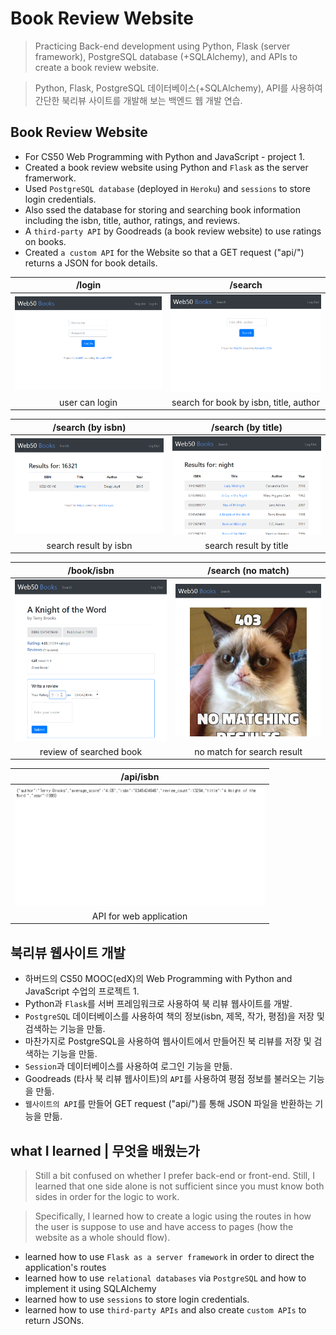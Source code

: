 # Book Review Website
> Practicing Back-end development using Python, Flask (server framework), PostgreSQL database (+SQLAlchemy), and APIs to create a book review website.

> Python, Flask, PostgreSQL 데이터베이스(+SQLAlchemy), API를 사용하여 간단한 북리뷰 사이트를 개발해 보는 백엔드 웹 개발 연습.

## Book Review Website
- For CS50 Web Programming with Python and JavaScript - project 1.
- Created a book review website using Python and `Flask` as the server framerwork.
- Used `PostgreSQL database` (deployed in `Heroku`) and `sessions` to store login credentials.
- Also ssed the database for storing and searching book information including the isbn, title, author, ratings, and reviews.
- A `third-party API` by Goodreads (a book review website) to use ratings on books.
- Created `a custom API` for the Website so that a GET request ("api/<isbn>") returns a JSON for book details.
  
| /login | /search |
:-------------------------:|:-------------------------:
<img src="screenshots/login.PNG" width="400"> | <img src="screenshots/search0.PNG" width="400">
| user can login | search for book by isbn, title, author |

| /search (by isbn) | /search (by title)  |
:-------------------------:|:-------------------------:
<img src="screenshots/search1.PNG" width="400"> | <img src="screenshots/search2.PNG" width="400">
|  search result by isbn | search result by title |

| /book/isbn | /search (no match)  |
:-------------------------:|:-------------------------:
<img src="screenshots/book1.PNG" width="400"> | <img src="screenshots/result.PNG" width="400">
| review of searched book | no match for search result |

| /api/isbn |
:-------------------------:|
| <img src="screenshots/api.PNG" width="400">
| API for web application |


## 북리뷰 웹사이트 개발
- 하버드의 CS50 MOOC(edX)의 Web Programming with Python and JavaScript 수업의 프로젝트 1.
- Python과 `Flask`를 서버 프레임워크로 사용하여 북 리뷰 웹사이트를 개발.
- `PostgreSQL` 데이터베이스를 사용하여 책의 정보(isbn, 제목, 작가, 평점)을 저장 및 검색하는 기능을 만듦.
- 마찬가지로 PostgreSQL을 사용하여 웹사이트에서 만들어진 북 리뷰를 저장 및 검색하는 기능을 만듦.
- `Session`과 데이터베이스를 사용하여 로그인 기능을 만듦.
- Goodreads (타사 북 리뷰 웹사이트)의 `API`를 사용하여 평점 정보를 불러오는 기능을 만듦.
- `웹사이트의 API`를 만들어 GET request ("api/<isbn>")를 통해 JSON 파일을 반환하는 기능을 만듦.


## what I learned | 무엇을 배웠는가
> Still a bit confused on whether I prefer back-end or front-end. Still, I learned that one side alone is not sufficient since you must know both sides in order for the logic to work. 

> Specifically, I learned how to create a logic using the routes in how the user is suppose to use and have access to pages (how the website as a whole should flow).
- learned how to use `Flask as a server framework` in order to direct the application's routes
- learned how to use `relational databases` via `PostgreSQL` and how to implement it using SQLAlchemy
- learned how to use `sessions` to store login credentials. 
- learned how to use `third-party APIs` and also create `custom APIs` to return JSONs.
